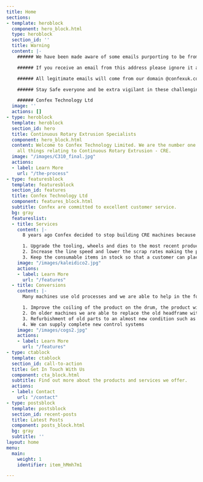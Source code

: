 ```yaml
---
title: Home
sections:
- template: heroblock
  component: hero_block.html
  type: heroblock
  section_id: ''
  title: Warning
  content: |-
    ###### We have been made aware of some emails purporting to be from our MD Angus Mackinnon. Any emails sent from [info.confextechnologylimited@gmail.com](mailto:info.confextechnologylimited@gmail.com) are not from Confex Technology Ltd and are likely to be a phishing scam to have you disclose bank details and make payments.

    ###### If you receive an email from this address please ignore it and add it to your Junk email folder.

    ###### All legitimate emails will come from our domain @confexuk.com

    ###### Stay Safe everyone and be extra vigilant in these challenging times.

    ###### Confex Technology Ltd
  image: ''
  actions: []
- type: heroblock
  template: heroblock
  section_id: hero
  title: Continuous Rotary Extrusion Specialists
  component: hero_block.html
  content: Welcome to Confex Technology Limited. We are the number one supplier for
    all things relating to Continuous Rotary Extrusion - CRE.
  image: "/images/C310_final.jpg"
  actions:
  - label: Learn More
    url: "/the-process"
- type: featuresblock
  template: featuresblock
  section_id: features
  title: Confex Technology Ltd
  component: features_block.html
  subtitle: Confex are committed to excellent customer service.
  bg: gray
  featureslist:
  - title: Services
    content: |-
      8 years ago Confex decided to stop building CRE machines because our service and support business was increasing, many companies had machines that they had little or no training on and that used old tooling and processes. Our process knowledge which came direct from a production environment meant that we were able to firstly solve the problems and then ensure that the customer stayed at a high level of production.

      1. Upgrade the tooling, wheels and dies to the most recent production technology to make a better product and reduce defects
      2. Increase the line speed and lower the scrap rates making the process more profitable
      3. Keep the consumable items in stock so that a customer can place an order and take delivery of parts within a few days rather than 6 weeks
    image: "/images/kaleidico2.jpg"
    actions:
    - label: Learn More
      url: "/features"
  - title: Conversions
    content: |-
      Many machines use old processes and we are able to help in the following areas:

      1. Improve the coiling of the product on the drum, the product will never be stretched and the lay will be even meaning that when the product is decoiled for the next process it is in good condition and hasn’t picked up any damage.
      2. On older machines we are able to replace the old headframe with new
      3. Refurbishment of old parts to an almost new condition such as shoes.
      4. We can supply complete new control systems
    image: "/images/cogs2.jpg"
    actions:
    - label: Learn More
      url: "/features"
- type: ctablock
  template: ctablock
  section_id: call-to-action
  title: Get In Touch With Us
  component: cta_block.html
  subtitle: Find out more about the products and services we offer.
  actions:
  - label: Contact
    url: "/contact"
- type: postsblock
  template: postsblock
  section_id: recent-posts
  title: Latest Posts
  component: posts_block.html
  bg: gray
  subtitle: ''
layout: home
menu:
  main:
    weight: 1
    identifier: item_hMmh7m1

---
```

